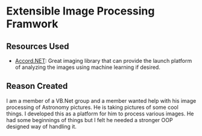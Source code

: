 # Extensible Image Processing Framwork

## Resources Used

- [Accord.NET](http://accord-framework.net/index.html): Great imaging library that can provide the launch platform of analyzing the images using machine learning if desired.

## Reason Created

I am a member of a VB.Net group and a member wanted help with his image processing of Astronomy pictures.  He is taking pictures of some cool things.  I developed this as a platform for him to process various images.  He had some beginnings of things but I felt he needed a stronger OOP designed way of handling it.  

